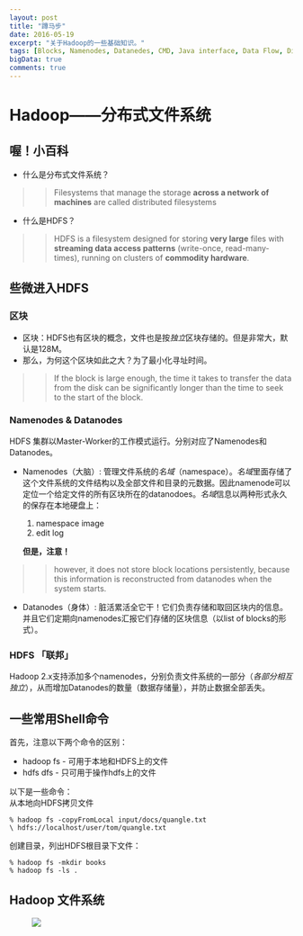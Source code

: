 ```yaml
---
layout: post
title: "蹲马步"
date: 2016-05-19
excerpt: "关于Hadoop的一些基础知识。"
tags: [Blocks, Namenodes, Datanedes, CMD, Java interface, Data Flow, Distcp－并行拷贝]
bigData: true
comments: true
---
```


# Hadoop——分布式文件系统



## 喔！小百科
* 什么是分布式文件系统？

> > Filesystems that manage the storage **across a network of machines** are called distributed filesystems

* 	什么是HDFS？

> > HDFS is a filesystem designed for storing **very large** files with **streaming data access patterns** (write-once, read-many-times), running on clusters of **commodity hardware**.

## 些微进入HDFS

### 区块

* 区块：HDFS也有区块的概念，文件也是按*独立*区块存储的。但是非常大，默认是128M。
* 那么，为何这个区块如此之大？为了最小化寻址时间。

> > If the block is large enough, the time it takes to transfer the data from the disk can be significantly longer than the time to seek to the start of the block.

### Namenodes & Datanodes

HDFS 集群以Master-Worker的工作模式运行。分别对应了Namenodes和Datanodes。  

* Namenodes（大脑）: 管理文件系统的*名域*（namespace）。*名域*里面存储了这个文件系统的文件结构以及全部文件和目录的元数据。因此namenode可以定位一个给定文件的所有区块所在的datanodoes。*名域*信息以两种形式永久的保存在本地硬盘上：
  1. namespace image
  2. edit log

  **但是，注意！**
  
> > however, it does not store block locations persistently, because this information is reconstructed from datanodes when the system starts.

* Datanodes（身体）: 脏活累活全它干！它们负责存储和取回区块内的信息。并且它们定期向namenodes汇报它们存储的区块信息（以list of blocks的形式）。

### HDFS 「联邦」

Hadoop 2.x支持添加多个namenodes，分别负责文件系统的一部分（*各部分相互独立*），从而增加Datanodes的数量（数据存储量），并防止数据全部丢失。

## 一些常用Shell命令

首先，注意以下两个命令的区别：

* hadoop fs - 可用于本地和HDFS上的文件
* hdfs dfs - 只可用于操作hdfs上的文件

以下是一些命令：  
从本地向HDFS拷贝文件

	% hadoop fs -copyFromLocal input/docs/quangle.txt  
	\ hdfs://localhost/user/tom/quangle.txt

创建目录，列出HDFS根目录下文件：

	% hadoop fs -mkdir books	% hadoop fs -ls .
	
## Hadoop 文件系统
<figure>
	<a href="http://breakdimbo.github.io/images/Hadoop-Filesystem"><img src="http://breakdimbo.github.io/images/Hadoop-Filesystem"></a>
</figure>
